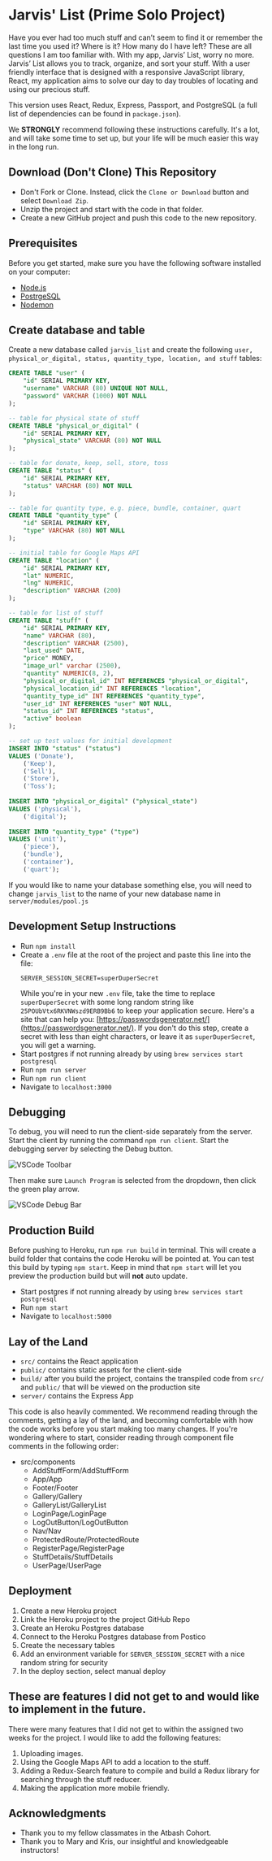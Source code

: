 # Jarvis' List (Prime Solo Project)

Have you ever had too much stuff and can’t seem to find it or remember the last time you used it? Where is it? How many do I have left? These are all questions I am too familiar with. With my app, Jarvis’ List, worry no more. Jarvis’ List allows you to track, organize, and sort your stuff. With a user friendly interface that is designed with a responsive JavaScript library, React, my application aims to solve our day to day troubles of locating and using our precious stuff.

This version uses React, Redux, Express, Passport, and PostgreSQL (a full list of dependencies can be found in `package.json`).

We **STRONGLY** recommend following these instructions carefully. It's a lot, and will take some time to set up, but your life will be much easier this way in the long run.

## Download (Don't Clone) This Repository

* Don't Fork or Clone. Instead, click the `Clone or Download` button and select `Download Zip`.
* Unzip the project and start with the code in that folder.
* Create a new GitHub project and push this code to the new repository.

## Prerequisites

Before you get started, make sure you have the following software installed on your computer:

- [Node.js](https://nodejs.org/en/)
- [PostrgeSQL](https://www.postgresql.org/)
- [Nodemon](https://nodemon.io/)

## Create database and table

Create a new database called `jarvis_list` and create the following `user, physical_or_digital, status, quantity_type, location, and stuff` tables:

```SQL
CREATE TABLE "user" (
    "id" SERIAL PRIMARY KEY,
    "username" VARCHAR (80) UNIQUE NOT NULL,
    "password" VARCHAR (1000) NOT NULL
);

-- table for physical state of stuff
CREATE TABLE "physical_or_digital" (
    "id" SERIAL PRIMARY KEY,
    "physical_state" VARCHAR (80) NOT NULL
);

-- table for donate, keep, sell, store, toss
CREATE TABLE "status" (
    "id" SERIAL PRIMARY KEY,
    "status" VARCHAR (80) NOT NULL
);

-- table for quantity type, e.g. piece, bundle, container, quart
CREATE TABLE "quantity_type" (
    "id" SERIAL PRIMARY KEY,
    "type" VARCHAR (80) NOT NULL
);

-- initial table for Google Maps API
CREATE TABLE "location" (
    "id" SERIAL PRIMARY KEY,
    "lat" NUMERIC,
    "lng" NUMERIC,
    "description" VARCHAR (200)
);

-- table for list of stuff
CREATE TABLE "stuff" (
    "id" SERIAL PRIMARY KEY,
    "name" VARCHAR (80),
    "description" VARCHAR (2500),
    "last_used" DATE,
    "price" MONEY,
    "image_url" varchar (2500),
    "quantity" NUMERIC(8, 2),
    "physical_or_digital_id" INT REFERENCES "physical_or_digital",
    "physical_location_id" INT REFERENCES "location",
    "quantity_type_id" INT REFERENCES "quantity_type",
    "user_id" INT REFERENCES "user" NOT NULL,
    "status_id" INT REFERENCES "status",
    "active" boolean
);

-- set up test values for initial development
INSERT INTO "status" ("status") 
VALUES ('Donate'),
	('Keep'),
	('Sell'),
	('Store'),
	('Toss');
		
INSERT INTO "physical_or_digital" ("physical_state") 
VALUES ('physical'), 
	('digital');
		
INSERT INTO "quantity_type" ("type") 
VALUES ('unit'), 
	('piece'),
	('bundle'),
	('container'),
	('quart');
```

If you would like to name your database something else, you will need to change `jarvis_list` to the name of your new database name in `server/modules/pool.js`

## Development Setup Instructions

* Run `npm install`
* Create a `.env` file at the root of the project and paste this line into the file:
    ```
    SERVER_SESSION_SECRET=superDuperSecret
    ```
    While you're in your new `.env` file, take the time to replace `superDuperSecret` with some long random string like `25POUbVtx6RKVNWszd9ERB9Bb6` to keep your application secure. Here's a site that can help you: [https://passwordsgenerator.net/](https://passwordsgenerator.net/). If you don't do this step, create a secret with less than eight characters, or leave it as `superDuperSecret`, you will get a warning.
* Start postgres if not running already by using `brew services start postgresql`
* Run `npm run server`
* Run `npm run client`
* Navigate to `localhost:3000`

## Debugging

To debug, you will need to run the client-side separately from the server. Start the client by running the command `npm run client`. Start the debugging server by selecting the Debug button.

![VSCode Toolbar](documentation/images/vscode-toolbar.png)

Then make sure `Launch Program` is selected from the dropdown, then click the green play arrow.

![VSCode Debug Bar](documentation/images/vscode-debug-bar.png)


## Production Build

Before pushing to Heroku, run `npm run build` in terminal. This will create a build folder that contains the code Heroku will be pointed at. You can test this build by typing `npm start`. Keep in mind that `npm start` will let you preview the production build but will **not** auto update.

* Start postgres if not running already by using `brew services start postgresql`
* Run `npm start`
* Navigate to `localhost:5000`

## Lay of the Land

* `src/` contains the React application
* `public/` contains static assets for the client-side
* `build/` after you build the project, contains the transpiled code from `src/` and `public/` that will be viewed on the production site
* `server/` contains the Express App

This code is also heavily commented. We recommend reading through the comments, getting a lay of the land, and becoming comfortable with how the code works before you start making too many changes. If you're wondering where to start, consider reading through component file comments in the following order:

* src/components
  * AddStuffForm/AddStuffForm
  * App/App
  * Footer/Footer
  * Gallery/Gallery
  * GalleryList/GalleryList
  * LoginPage/LoginPage
  * LogOutButton/LogOutButton
  * Nav/Nav
  * ProtectedRoute/ProtectedRoute
  * RegisterPage/RegisterPage
  * StuffDetails/StuffDetails
  * UserPage/UserPage

## Deployment

1. Create a new Heroku project
1. Link the Heroku project to the project GitHub Repo
1. Create an Heroku Postgres database
1. Connect to the Heroku Postgres database from Postico
1. Create the necessary tables
1. Add an environment variable for `SERVER_SESSION_SECRET` with a nice random string for security
1. In the deploy section, select manual deploy

## These are features I did not get to and would like to implement in the future.
There were many features that I did not get to within the assigned two weeks for the project. I would like to add the following features:

1. Uploading images.
2. Using the Google Maps API to add a location to the stuff.
3. Adding a Redux-Search feature to compile and build a Redux library for searching through the stuff reducer.
4. Making the application more mobile friendly.

## Acknowledgments

* Thank you to my fellow classmates in the Atbash Cohort.
* Thank you to Mary and Kris, our insightful and knowledgeable instructors!
